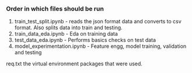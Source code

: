 ### Order in which files should be run

1. train_test_split.ipynb - reads the json format data and converts to csv format. Also splits data into train and testing.
2. train_data_eda.ipynb - Eda on training data
3. test_data_eda.ipynb - Performs basics checks on test data
4. model_experimentation.ipynb - Feature engg, model training, validation and testing

req.txt the virtual environment packages that were used.